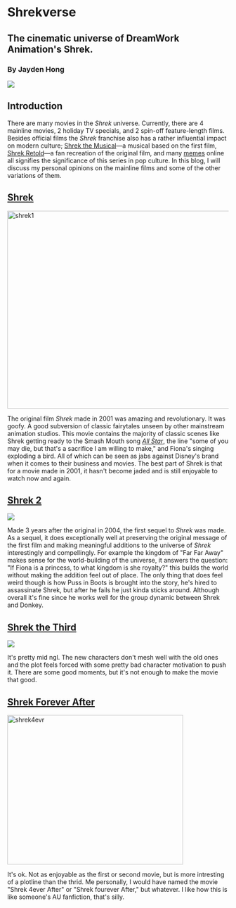 # Shrekverse
## The cinematic universe of DreamWork Animation's Shrek.
### By Jayden Hong
![](https://st2.depositphotos.com/2557325/5432/i/450/depositphotos_54326397-stock-photo-shrek-at-madame-tussauds.jpg)

## Introduction

There are many movies in the *Shrek* universe. Currently, there are 4 mainline movies, 2 holiday TV specials, and 2 spin-off feature-length films. Besides official films the *Shrek* franchise also has a rather influential impact on modern culture; [Shrek the Musical](https://playbill.com/production/shrek-the-musical-broadway-theatre-vault-0000012248)—a musical based on the first film, [Shrek Retold](https://youtu.be/pM70TROZQsI?si=KqP2z7sK-7pTTpWv)—a fan recreation of the original film, and many [memes](https://knowyourmeme.com/memes/subcultures/shrek) online all signifies the significance of this series in pop culture. In this blog, I will discuss my personal opinions on the mainline films and some of the other variations of them.

## [Shrek](https://www.imdb.com/title/tt0126029/)
<img src="https://mediaproxy.salon.com/width/1200/https://media.salon.com/2001/05/shrek.jpg" alt="shrek1" width="600" height="450">

The original film *Shrek* made in 2001 was amazing and revolutionary. It was goofy. A good subversion of classic fairytales unseen by other mainstream animation studios. This movie contains the majority of classic scenes like Shrek getting ready to the Smash Mouth song [*All Star*](https://youtu.be/L_jWHffIx5E?si=wDXCfuPA20Vzk8k2), the line "some of you may die, but that's a sacrifice I am willing to make," and Fiona's singing exploding a bird. All of which can be seen as jabs against Disney's brand when it comes to their business and movies. The best part of Shrek is that for a movie made in 2001, it hasn't become jaded and is still enjoyable to watch now and again.

## [Shrek 2](https://www.imdb.com/title/tt0298148/?ref_=nv_sr_srsg_0_tt_8_nm_0_q_shrek%25202)
![](https://st4.depositphotos.com/18930416/20932/i/450/depositphotos_209325306-stock-photo-blackpool-january-madame-tussauds-2018.jpg)

Made 3 years after the original in 2004, the first sequel to *Shrek* was made. As a sequel, it does exceptionally well at preserving the original message of the first film and making meaningful additions to the universe of *Shrek* interestingly and compellingly. For example the kingdom of "Far Far Away" makes sense for the world-building of the universe, it answers the question: "If Fiona is a princess, to what kingdom is she royalty?" this builds the world without making the addition feel out of place. The only thing that does feel weird though is how Puss in Boots is brought into the story, he's hired to assassinate Shrek, but after he fails he just kinda sticks around. Although overall it's fine since he works well for the group dynamic between Shrek and Donkey.

## [Shrek the Third](https://www.imdb.com/title/tt0413267/?ref_=nv_sr_srsg_0_tt_8_nm_0_q_shrek%25203)
![](https://thumbs.dreamstime.com/b/shrek-cartoon-character-26294630.jpg)

It's pretty mid ngl. The new characters don't mesh well with the old ones and the plot feels forced with some pretty bad character motivation to push it. There are some good moments, but it's not enough to make the movie that good.

## [Shrek Forever After](https://www.imdb.com/title/tt0892791/?ref_=nv_sr_srsg_0_tt_8_nm_0_q_shrek%2520for)
<img src="https://pngimg.com/uploads/shrek/shrek_PNG37.png" alt="shrek4evr" width="400" height="340">

It's ok. Not as enjoyable as the first or second movie, but is more intresting of a plotline than the thrid. Me personally, I would have named the movie "Shrek 4ever After" or "Shrek fourever After," but whatever. I like how this is like someone's AU fanfiction, that's silly.
